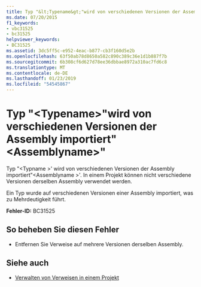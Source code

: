 ```yaml
---
title: Typ "&lt;Typename&gt;"wird von verschiedenen Versionen der Assembly importiert"&lt;Assemblyname&gt;"
ms.date: 07/20/2015
f1_keywords:
- vbc31525
- bc31525
helpviewer_keywords:
- BC31525
ms.assetid: 3dc5ff5c-e952-4eac-b877-cb3f160d5e2b
ms.openlocfilehash: 63f50ab78d8650a582c890c389c36e1d1b887f7b
ms.sourcegitcommit: 6b308cf6d627d78ee36dbbae8972a310ac7fd6c8
ms.translationtype: MT
ms.contentlocale: de-DE
ms.lasthandoff: 01/23/2019
ms.locfileid: "54545867"
---
```

# <a name="type-lttypenamegt-is-imported-from-different-versions-of-assembly-ltassemblynamegt"></a>Typ "&lt;Typename&gt;"wird von verschiedenen Versionen der Assembly importiert"&lt;Assemblyname&gt;"
Typ "\<Typname >' wird von verschiedenen Versionen der Assembly importiert"\<Assemblyname >'. In einem Projekt können nicht verschiedene Versionen derselben Assembly verwendet werden.  
  
 Ein Typ wurde auf verschiedenen Versionen einer Assembly importiert, was zu Mehrdeutigkeit führt.  
  
 **Fehler-ID:** BC31525  
  
## <a name="to-correct-this-error"></a>So beheben Sie diesen Fehler  
  
-   Entfernen Sie Verweise auf mehrere Versionen derselben Assembly.  
  
## <a name="see-also"></a>Siehe auch
- [Verwalten von Verweisen in einem Projekt](/visualstudio/ide/managing-references-in-a-project)
